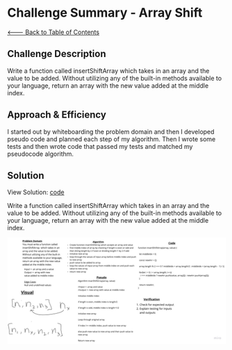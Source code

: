 # Challenge Summary - Array Shift

[<--- Back to Table of Contents](../../../README.md)

## Challenge Description

Write a function called insertShiftArray which takes in an array and the value to be added. Without utilizing any of the built-in methods available to your language, return an array with the new value added at the middle index.

## Approach & Efficiency

I started out by whiteboarding the problem domain and then I developed pseudo code and planned each step of my algorithm. Then I wrote some tests and then wrote code that passed my tests and matched my pseudocode algorithm.

## Solution

View Solution: [code](./array-shift.js)

Write a function called insertShiftArray which takes in an array and the value to be added. Without utilizing any of the built-in methods available to your language, return an array with the new value added at the middle index.

![Array Shift](../../../assets/array-shift.jpg)